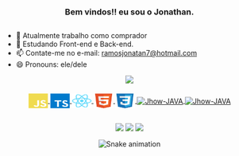 <div align="center">

### Bem vindos!! eu sou o Jonathan.
##
</div>

- 🔭 Atualmente trabalho como comprador
- 🌱 Estudando Front-end e Back-end.
- 📫 Contate-me no e-mail: ramosjonatan7@hotmail.com
- 😄 Pronouns: ele/dele 
 
<div align="center">
  <a href="https://github.com/jhowramos">
  <img height="180em" src="https://github-readme-stats.vercel.app/api?username=jhowramos&show_icons=true&theme=dark&include_all_commits=true&count_private=true"/>
<div style="display: inline_block"><br>
  <img align="center" alt="Jhow-Js" height="30" width="40" src="https://raw.githubusercontent.com/devicons/devicon/master/icons/javascript/javascript-plain.svg">
  <img align="center" alt="Jhow-Ts" height="30" width="40" src="https://raw.githubusercontent.com/devicons/devicon/master/icons/typescript/typescript-plain.svg">
  <img align="center" alt="Jhow-React" height="30" width="40" src="https://raw.githubusercontent.com/devicons/devicon/master/icons/react/react-original.svg">
  <img align="center" alt="Jhow-HTML" height="30" width="40" src="https://raw.githubusercontent.com/devicons/devicon/master/icons/html5/html5-original.svg">
  <img align="center" alt="Jhow-CSS" height="30" width="40" src="https://raw.githubusercontent.com/devicons/devicon/master/icons/css3/css3-original.svg">
  <img align="center" alt="Jhow-JAVA" height="30" width="40" src="https://raw.githubusercontent.com/jmnote/z-icons/master/svg/java.svg">
  <img align="center" alt="Jhow-JAVA" height="30" width="40" src="https://raw.githubusercontent.com/jmnote/z-icons/master/svg/git.svg">
</div>
  
  ##
 
<div> 
  <a href="https://instagram.com/jhowramos_" target="_blank"><img src="https://img.shields.io/badge/-Instagram-%23E4405F?style=for-the-badge&logo=instagram&logoColor=white" target="_blank"></a>
 	<a href="https://www.twitch.tv/katowjowx" target="_blank"><img src="https://img.shields.io/badge/Twitch-9146FF?style=for-the-badge&logo=twitch&logoColor=white" target="_blank"></a>
  <a href="https://www.linkedin.com/in/jonathan-ramos-cordeiro-530339187" target="_blank"><img src="https://img.shields.io/badge/-LinkedIn-%230077B5?style=for-the-badge&logo=linkedin&logoColor=white" target="_blank"></a> 
 
  ![Snake animation](https://github.com/jhowramos/rafaballerini/blob/output/github-contribution-grid-snake.svg)
 
</div>
